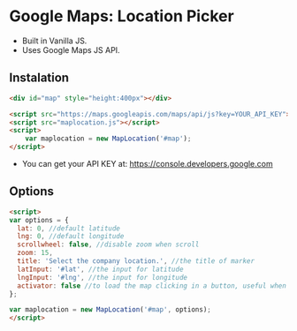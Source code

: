# Google Maps: Location Picker
- Built in Vanilla JS.
- Uses Google Maps JS API.

## Instalation

```html
<div id="map" style="height:400px"></div>

<script src="https://maps.googleapis.com/maps/api/js?key=YOUR_API_KEY"></script>
<script src="maplocation.js"></script>
<script>
    var maplocation = new MapLocation('#map');
</script>
```
- You can get your API KEY at: https://console.developers.google.com

## Options

```html
<script>
var options = {
  lat: 0, //default latitude
  lng: 0, //default longitude
  scrollwheel: false, //disable zoom when scroll
  zoom: 15,
  title: 'Select the company location.', //the title of marker
  latInput: '#lat', //the input for latitude
  lngInput: '#lng', //the input for longitude
  activator: false //to load the map clicking in a button, useful when you want to load a map inside tabs or modal (initiated hidden)
};

var maplocation = new MapLocation('#map', options);
</script>
```
